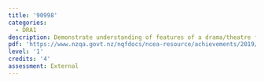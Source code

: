 ```yaml
---
title: '90998'
categories:
  - DRA1
description: Demonstrate understanding of features of a drama/theatre form
pdf: 'https://www.nzqa.govt.nz/nqfdocs/ncea-resource/achievements/2019/as90998.pdf'
level: '1'
credits: '4'
assessment: External
---
```


